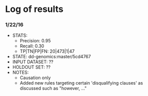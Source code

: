 # Log of results

### 1/22/16
* STATS:
  * Precision: 0.95
  * Recall: 0.30
  * TP|TN|FP|FN: 20|473|1|47
* STATE: dd-genomics:master/5cd4767
* INPUT DATASET: ??
* HOLDOUT SET: ??
* NOTES:
  * Causation only
  * Added new rules targeting certain 'disqualifying clauses' as discussed such as "however, ..."
